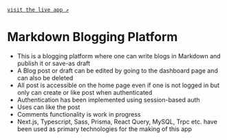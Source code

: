 [`visit the live app ↗`](https://next-mdx-notes-app.vercel.app/)

# Markdown Blogging Platform
- This is a blogging platform where one can write blogs in Markdown and publish it or save-as draft
- A Blog post or draft can be edited by going to the dashboard page and can also be deleted
- All post is accessible on the home page even if one is not logged in but only can create or like post when authenticated
- Authentication has been implemented using session-based auth
- Uses can like the post
- Comments functionality is work in progress
- Next.js, Typescript, Sass, Prisma, React Query, MySQL, Trpc etc. have been used as primary technologies for the making of this app
